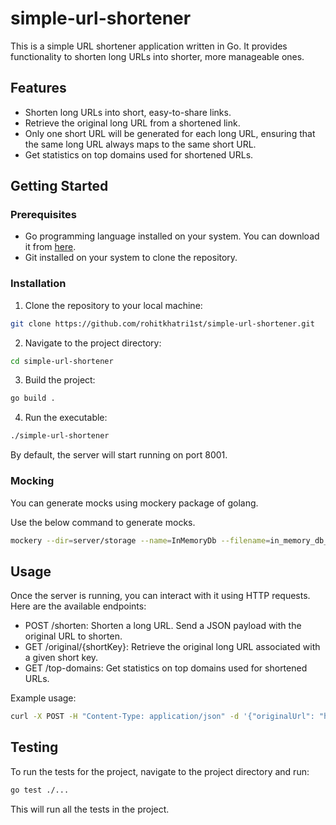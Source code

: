 # simple-url-shortener
This is a simple URL shortener application written in Go. It provides functionality to shorten long URLs into shorter, more manageable ones.

## Features

- Shorten long URLs into short, easy-to-share links.
- Retrieve the original long URL from a shortened link.
- Only one short URL will be generated for each long URL, ensuring that the same long URL always maps to the same short URL.
- Get statistics on top domains used for shortened URLs.

## Getting Started

### Prerequisites

- Go programming language installed on your system. You can download it from [here](https://golang.org/dl/).
- Git installed on your system to clone the repository.

### Installation

1. Clone the repository to your local machine:

```bash
git clone https://github.com/rohitkhatri1st/simple-url-shortener.git
```

2. Navigate to the project directory:
```bash
cd simple-url-shortener
```

3. Build the project:
```bash
go build .
```

4. Run the executable:
```bash
./simple-url-shortener
```
By default, the server will start running on port 8001.

### Mocking
You can generate mocks using mockery package of golang.

Use the below command to generate mocks.
```bash
mockery --dir=server/storage --name=InMemoryDb --filename=in_memory_db_mock.go --output=server/mocks --outpkg=mocks
```

## Usage
Once the server is running, you can interact with it using HTTP requests. Here are the available endpoints:

- POST /shorten: Shorten a long URL. Send a JSON payload with the original URL to shorten.
- GET /original/{shortKey}: Retrieve the original long URL associated with a given short key.
- GET /top-domains: Get statistics on top domains used for shortened URLs.

Example usage:
```bash
curl -X POST -H "Content-Type: application/json" -d '{"originalUrl": "http://example.com"}' http://localhost:8001/shorten
```

## Testing
To run the tests for the project, navigate to the project directory and run:
```bash
go test ./...
```
This will run all the tests in the project.